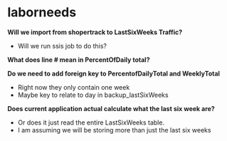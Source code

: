 # laborneeds


**Will we import from shopertrack to LastSixWeeks Traffic?**
  * Will we run ssis job to do this?
  
  
**What does line # mean in PercentOfDaily total?**


**Do we need to add foreign key to PercentofDailyTotal and WeeklyTotal**
  * Right now they only contain one week
  * Maybe key to relate to day in backup_lastSixWeeks
  
**Does current application actual calculate what the last six week are?**
   * Or does it just read the entire LastSixWeeks table.
   * I am assuming we will be storing more than just the last six weeks
  
